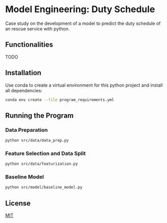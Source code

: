Model Engineering: Duty Schedule
==============================================

Case study on the development of a model to predict the duty schedule of an rescue service with python.

## Functionalities

TODO

## Installation

Use conda to create a virtual environment for this python project and install all dependencies:

```bash
conda env create --file program_requirements.yml
```

## Running the Program

### Data Preparation

```bash
python src/data/data_prep.py
```

### Feature Selection and Data Split

```bash
python src/data/featurization.py
```

### Baseline Model

```bash
python src/model/baseline_model.py
```

## License
[MIT](LICENSE)